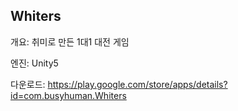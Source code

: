 ## Whiters
개요: 취미로 만든 1대1 대전 게임

엔진: Unity5

다운로드: https://play.google.com/store/apps/details?id=com.busyhuman.Whiters
